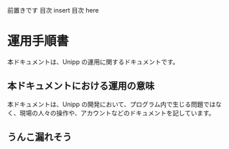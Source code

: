 前置きです
目次
insert 目次 here

# 運用手順書

本ドキュメントは、Unipp の運用に関するドキュメントです。

## 本ドキュメントにおける運用の意味

本ドキュメントは、Unipp の開発において、プログラム内で生じる問題ではなく、現場の人々の操作や、アカウントなどのドキュメントを記しています。

## うんこ漏れそう
